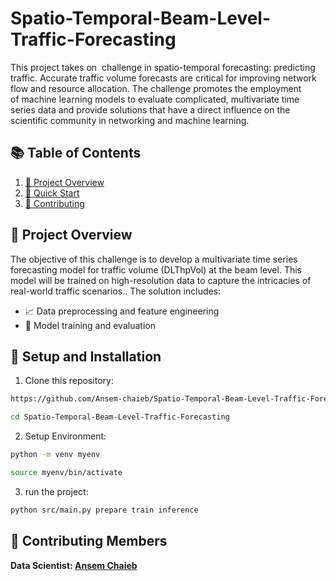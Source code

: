 #  Spatio-Temporal-Beam-Level-Traffic-Forecasting

This project takes on  challenge in spatio-temporal forecasting: predicting traffic. Accurate traffic volume forecasts are critical for improving network flow and resource allocation. The challenge promotes the employment of machine learning models to evaluate complicated, multivariate time series data and provide solutions that have a direct influence on the scientific community in networking and machine learning.

## 📚 Table of Contents

1. [📖 Project Overview](#project-overview)
2. [🚀 Quick Start](#quick-start)
3. [🤝 Contributing](#contributing)

## 📖 Project Overview

The objective of this challenge is to develop a multivariate time series forecasting model for traffic volume (DLThpVol) at the beam level. This model will be trained on high-resolution data to capture the intricacies of real-world traffic scenarios.. The solution includes:

- 📈 Data preprocessing and feature engineering
- 🧠 Model training and evaluation


## 🚀 Setup and Installation

1. Clone this repository:

```bash
https://github.com/Ansem-chaieb/Spatio-Temporal-Beam-Level-Traffic-Forecasting.git

cd Spatio-Temporal-Beam-Level-Traffic-Forecasting
```

2. Setup Environment:

```bash
python -m venv myenv

source myenv/bin/activate
```

3. run the project:

```bash
python src/main.py prepare train inference
```

## 🤝 Contributing Members

**Data Scientist: [Ansem Chaieb](mailto:ansem.cb@gmail.com)**
